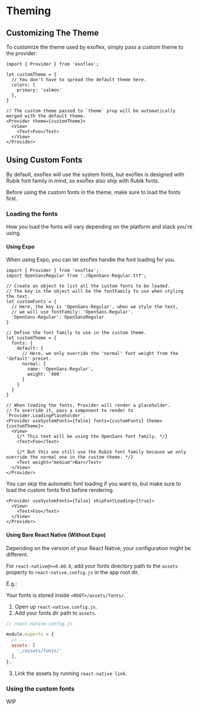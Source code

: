 # Theming

## Customizing The Theme

To customize the theme used by exoflex, simply pass a custom theme to the provider:

```tsx
import { Provider } from 'exoflex';

let customTheme = {
  // You don't have to spread the default theme here.
  colors: {
    primary: 'salmon'
  },
}

// The custom theme passed to `theme` prop will be automatically merged with the default theme.
<Provider theme={customTheme}>
  <View>
    <Text>Foo</Text>
  </View>
</Provider>
```

## Using Custom Fonts

By default, exoflex will use the system fonts, but exoflex is designed with Rubik font family in mind, so exoflex also ship with Rubik fonts.

Before using the custom fonts in the theme, make sure to load the fonts first.

### Loading the fonts

How you load the fonts will vary depending on the platform and stack you're using.

#### Using Expo

When using Expo, you can let exoflex handle the font loading for you.

```tsx
import { Provider } from 'exoflex';
import OpenSansRegular from './OpenSans-Regular.ttf';

// Create an object to list all the custom fonts to be loaded.
// The key in the object will be the fontFamily to use when styling the text.
let customFonts = {
  // Here, the key is 'OpenSans-Regular', when we style the text,
  // we will use fontFamily: 'OpenSans-Regular'.
  'OpenSans-Regular': OpenSansRegular
}

// Define the font family to use in the custom theme.
let customTheme = {
  fonts: {
    default: {
      // Here, we only override the 'normal' font weight from the 'default' preset.
      normal: {
        name: 'OpenSans-Regular',
        weight: '400'
      }
    }
  }
}

// When loading the fonts, Provider will render a placeholder.
// To override it, pass a component to render to `Provider.LoadingPlaceholder`.
<Provider useSystemFonts={false} fonts={customFonts} theme={customTheme}>
  <View>
    {/* This text will be using the OpenSans font family. */}
    <Text>Foo</Text>

    {/* But this one still use the Rubik font family because we only override the normal one in the custom theme. */}
    <Text weight="medium">Bar</Text>
  </View>
</Provider>
```

You can skip the automatic font loading if you want to, but make sure to load the custom fonts first before rendering.

```tsx
<Provider useSystemFonts={false} skipFontLoading={true}>
  <View>
    <Text>Foo</Text>
  </View>
</Provider>
```

#### Using Bare React Native (Without Expo)

Depending on the version of your React Native, your configuration might be different.

For `react-native@>=0.60.0`, add your fonts directory path to the `assets` property to `react-native.config.js` in the app root dir.

E.g.:

Your fonts is stored inside `<ROOT>/assets/fonts/`.
1. Open up `react-native.config.js`.
2. Add your fonts dir path to `assets`.

```js
// react-native.config.js

module.exports = {
  // ...
  assets: [
    ',/assets/fonts/'
  ],
};
```

3. Link the assets by running `react-native link`.

### Using the custom fonts

WIP

